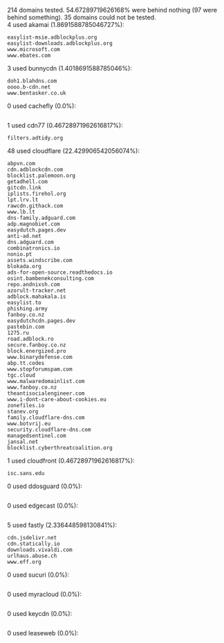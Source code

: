 214 domains tested. 54.67289719626168% were behind nothing (97 were behind something). 35 domains could not be tested.<br>
4 used akamai (1.8691588785046727%):
```
easylist-msie.adblockplus.org
easylist-downloads.adblockplus.org
www.microsoft.com
www.ebates.com
```

3 used bunnycdn (1.4018691588785046%):
```
doh1.blahdns.com
oooo.b-cdn.net
www.bentasker.co.uk
```

0 used cachefly (0.0%):
```

```

1 used cdn77 (0.46728971962616817%):
```
filters.adtidy.org
```

48 used cloudflare (22.429906542056074%):
```
abpvn.com
cdn.adblockcdn.com
blocklist.palemoon.org
getadhell.com
gitcdn.link
iplists.firehol.org
lpt.lrv.lt
rawcdn.githack.com
www.lb.lt
dns-family.adguard.com
adp.magnobiet.com
easydutch.pages.dev
anti-ad.net
dns.adguard.com
combinatronics.io
nonio.pt
assets.windscribe.com
blokada.org
ads-for-open-source.readthedocs.io
osint.bambenekconsulting.com
repo.andnixsh.com
azorult-tracker.net
adblock.mahakala.is
easylist.to
phishing.army
fanboy.co.nz
easydutchcdn.pages.dev
pastebin.com
1275.ru
road.adblock.ro
secure.fanboy.co.nz
block.energized.pro
www.binarydefense.com
abp.tt.codes
www.stopforumspam.com
tgc.cloud
www.malwaredomainlist.com
www.fanboy.co.nz
theantisocialengineer.com
www.i-dont-care-about-cookies.eu
zonefiles.io
stanev.org
family.cloudflare-dns.com
www.botvrij.eu
security.cloudflare-dns.com
managedsentinel.com
jansal.net
blocklist.cyberthreatcoalition.org
```

1 used cloudfront (0.46728971962616817%):
```
isc.sans.edu
```

0 used ddosguard (0.0%):
```

```

0 used edgecast (0.0%):
```

```

5 used fastly (2.336448598130841%):
```
cdn.jsdelivr.net
cdn.statically.io
downloads.vivaldi.com
urlhaus.abuse.ch
www.eff.org
```

0 used sucuri (0.0%):
```

```

0 used myracloud (0.0%):
```

```

0 used keycdn (0.0%):
```

```

0 used leaseweb (0.0%):
```

```
